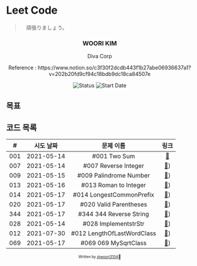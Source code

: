 # Leet Code

>　頑張りましょう。

<div align="center">

<h3> WOORI KIM </h3>
<p> Diva Corp </p>
<p> Reference : https://www.notion.so/c3f30f2dcdb443f1b27abe06936637a1?v=202b20fd9cf94c18bdb9dc18ca84507e </p>

![Status](https://img.shields.io/badge/MunziYa-blue.svg)
![Start Date](https://img.shields.io/badge/Start%20Date-2021--05--13-23d16b.svg)



</div>

## 목표


## 코드 목록

| # | 시도 날짜  | 문제 이름 |             링크             |
| :--: | :--------: | :-------: | :--------------------------: |
|  001   | 2021-05-14 | #001 Two Sum| [:link:](leetCode/leetCode/Easy/001TwoSum.cs) |
|  007   | 2021-05-14 | #007 Reverse Integer| [:link:](leetCode/leetCode/Easy/007ReverseInteger.cs)) |
|  009   | 2021-05-15 | #009 Palindrome Number| [:link:](leetCode/leetCode/Easy/009PalindromeNumber.cs)) |
|  013   | 2021-05-16 | #013 Roman to Integer| [:link:](leetCode/leetCode/Easy/013RomantoInteger.cs)) |
|  014   | 2021-05-17 | #014 LongestCommonPrefix| [:link:](leetCode/leetCode/Easy/014LongestCommonPrefix.cs)) |
|  020   | 2021-05-17 | #020 Valid Parentheses| [:link:](cleetCode/leetCode/Easy/020ValidParentheses.cs)) |
|  344   | 2021-05-17 | #344 344 Reverse String| [:link:](leetCode/leetCode/Easy/344ReverseString.cs)) |
|  028  | 2021-05-14 | #028 ImplementstrStr | [:link:](leetCode/leetCode/Easy/028ImplementstrStr.cs)) |
|  012  | 2021-07-30 | #012 LengthOfLastWordClass| [:link:](leetCode/leetCode/Easy/012LengthOfLastWord.cs)) |
|  069   | 2021-05-17 | #069 069 MySqrtClass | [:link:](leetCode/leetCode/Easy/069MySqrtClass.cs)) |


<div align="center">

<sub><sup>Written by <a href="https://github.com/woori3104">@woori3104</a></sup></sub><small>🍕</small>

</div>